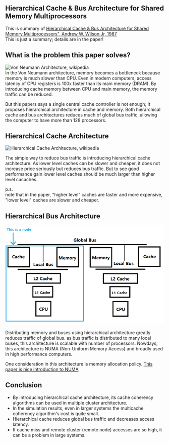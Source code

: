 ## Hierarchical Cache & Bus Architecture for Shared Memory Multiprocessors

This is summary of [Hierarchical Cache & Bus Architecture for Shared Memory Multiprocessors", Andrew W. Wilson Jr, 1987](https://dl.acm.org/doi/10.1145/30350.30378)  
This is just a summary; details are in the paper!

## What is the problem this paper solves?

![Von Neumann Architecture, wikipedia](https://upload.wikimedia.org/wikipedia/commons/thumb/e/e5/Von_Neumann_Architecture.svg/1920px-Von_Neumann_Architecture.svg.png)  
In the Von Neumann architecture, memory becomes a bottleneck because memory is much slower than CPU. Even in modern computers, access latency of CPU registers is 100x faster than its main memory (DRAM). By introducing cache memory between CPU and main memory, the memory traffic can be reduced.  

But this papers says a single central cache controller is not enough; It proposes hierarchical architecture in cache and memory. Both hierarchical cache and bus architectures reduces much of global bus traffic, allowing the computer to have more than 128 processors.

## Hierarchical Cache Architecture

![Hierarchical Cache Architecture, wikipedia](https://upload.wikimedia.org/wikipedia/commons/e/e8/Shared_private.png)

The simple way to reduce bus traffic is introducing hierarchical cache architecture. As lower level caches can be slower and cheaper, it does not increase price seriously but reduces bus traffic. But to see good performance gain lower level caches should be much larger than higher level cacaches.

p.s.  
note that in the paper, "higher level" caches are faster and more expensive, "lower level" caches are slower and cheaper.  

## Hierarchical Bus Architecture

![images/NUMA.png](images/NUMA.png)

Distributing memory and buses using hierarchical architecture greatly reduces traffic of global bus. as bus traffic is distributed to many local buses, this architecture is scalable with number of processors. Nowdays, this architecture is NUMA (Non-Uniform Memory Access) and broadly used in high performance computers.  

One consideration in this architecture is memory allocation policy. [This paper is nice introduction to NUMA](https://queue.acm.org/detail.cfm?id=2513149)

## Conclusion

- By introducing hierarchical cache architecture, its cache coherency algorithms can be used in multiple cluster architecture.
- In the simulation results, even in larger systems the multicache coherency algorithm's cost is quite small.
- Hierarchical cache reduces global bus traffic and decreases access latency.
- If cache miss and remote cluster (remote node) accesses are so high, it can be a problem in large systems.

